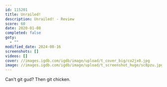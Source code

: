 ```yaml
---
id: 115201
title: Unrailed!
description: Unrailed! - Review
score: 60
date: 2020-01-08
completed: false
goty:
  - ""
modified_date: 2024-08-16
screenshots: []
videos: []
cover: //images.igdb.com/igdb/image/upload/t_cover_big/co2jx0.jpg
image: //images.igdb.com/igdb/image/upload/t_screenshot_huge/sc8pzu.jpg
---
```

Can't git gud? Then git chicken.